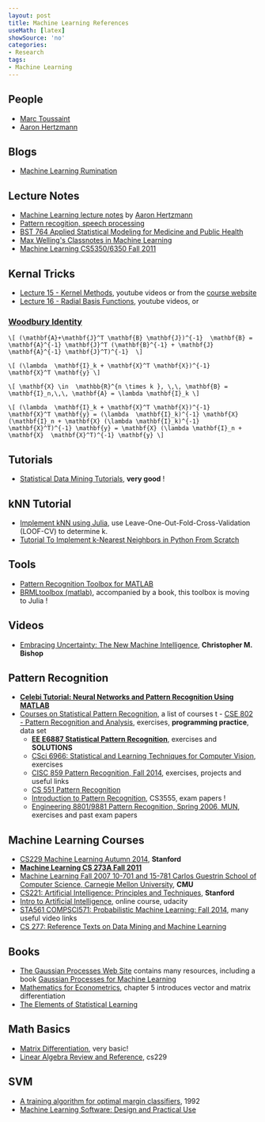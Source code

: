 ```yaml
---
layout: post
title: Machine Learning References
useMath: [latex]
showSource: 'no'
categories:
- Research
tags:
- Machine Learning
---
```


## People
 - [Marc Toussaint][29]
 - [Aaron Hertzmann][27]

## Blogs
 - [Machine Learning Rumination][31]

## Lecture Notes
 - [Machine Learning lecture notes][26] by [Aaron Hertzmann][27]
 - [Pattern recogition, speech processing][30]
 - [BST 764 Applied Statistical Modeling for Medicine and Public Health][36]
 - [Max Welling's Classnotes in Machine Learning][37]
 - [Machine Learning CS5350/6350 Fall 2011][39]

## Kernal Tricks
 - [Lecture 15 - Kernel Methods][33], youtube videos or from the [course website][35]
 - [Lecture 16 - Radial Basis Functions][34], youtube videos, or 

### [Woodbury Identity][32]
`\[
(\mathbf{A}+\mathbf{J}^T \mathbf{B} \mathbf{J})^{-1} 
\mathbf{B} = \mathbf{A}^{-1} \mathbf{J}^T
(\mathbf{B}^{-1} + \mathbf{J} \mathbf{A}^{-1} \mathbf{J}^T)^{-1} 
\]`

`\[
 (\lambda  \mathbf{I}_k + \mathbf{X}^T \mathbf{X})^{-1} 
 \mathbf{X}^T \mathbf{y}
\]`


`\[
\mathbf{X} \in  \mathbb{R}^{n \times k }, \,\,
\mathbf{B} = \mathbf{I}_n,\,\,
\mathbf{A} = \lambda \mathbf{I}_k
\]`

`\[
 (\lambda  \mathbf{I}_k + \mathbf{X}^T \mathbf{X})^{-1} 
 \mathbf{X}^T \mathbf{y} =
 (\lambda  \mathbf{I}_k)^{-1} \mathbf{X}
 (\mathbf{I}_n + \mathbf{X} (\lambda \mathbf{I}_k)^{-1} \mathbf{X}^T)^{-1}
 \mathbf{y} = \mathbf{X}
 (\lambda \mathbf{I}_n + \mathbf{X}  \mathbf{X}^T)^{-1}
 \mathbf{y}
\]`



## Tutorials
 - [Statistical Data Mining Tutorials][6], **very good** !

## kNN Tutorial
 - [Implement kNN using Julia][41], use Leave-One-Out-Fold-Cross-Validation (LOOF-CV) to determine k.
 - [Tutorial To Implement k-Nearest Neighbors in Python From Scratch][42]

## Tools
 - [Pattern Recognition Toolbox for MATLAB][20]
 - [BRMLtoolbox (matlab)][22], accompanied by a book, this toolbox is moving to Julia !

## Videos
 - [Embracing Uncertainty: The New Machine Intelligence][21], **Christopher M. Bishop**

## Pattern Recognition
 - [**Celebi Tutorial: Neural Networks and Pattern Recognition Using MATLAB**][24]
 - [Courses on Statistical Pattern Recognition][11], a list of courses
t      - [CSE 802 - Pattern Recognition and Analysis][16], exercises, **programming practice**, data set
     - [**EE E6887 Statistical Pattern Recognition**][14], exercises and **SOLUTIONS**
     - [CSci 6966: Statistical and Learning Techniques for Computer Vision][18], exercises
     - [CISC 859 Pattern Recognition, Fall 2014][15], exercises, projects and useful links
     - [CS 551 Pattern Recognition][12]
     - [Introduction to Pattern Recognition][13], CS3555, exam papers !
     - [Engineering 8801/9881 Pattern Recognition, Spring 2006, MUN][17], exercises and past exam papers

## Machine Learning Courses
 - [CS229  Machine Learning  Autumn 2014][7], **Stanford**
 - [**Machine Learning CS 273A Fall 2011**][38]
 - [Machine Learning Fall 2007 10-701 and 15-781 Carlos Guestrin School of Computer Science, Carnegie Mellon University][8], **CMU**
 - [CS221: Artificial Intelligence: Principles and Techniques][9], **Stanford**
 - [Intro to Artificial Intelligence][10], online course, udacity
 - [STA561 COMPSCI571: Probabilistic Machine Learning: Fall 2014][19], many useful video links
 - [CS 277: Reference Texts on Data Mining and Machine Learning][23]

## Books
 - [The Gaussian Processes Web Site][1] contains many resources, including a book [Gaussian Processes for Machine Learning][2]
 - [Mathematics for Econometrics][4], chapter 5 introduces vector and matrix differentiation
 - [The Elements of Statistical Learning][5]

## Math Basics
 - [Matrix Differentiation][3], very basic!
 - [Linear Algebra Review and Reference][28], cs229
 


## SVM
 - [A training algorithm for optimal margin classifiers][25], 1992
 - [Machine Learning Software: Design and Practical Use][40]








[42]: http://machinelearningmastery.com/tutorial-to-implement-k-nearest-neighbors-in-python-from-scratch/
[41]: https://www.kaggle.com/c/street-view-getting-started-with-julia/details/knn-tutorial
[40]: http://www.csie.ntu.edu.tw/~cjlin/talks/mlss_kyoto.pdf
[39]: http://www.cs.utah.edu/~piyush/teaching/cs5350.html
[38]: http://www.ics.uci.edu/~welling/teaching/ICS273Afall11/ICS273Afall11.html
[37]: http://www.ics.uci.edu/~welling/classnotes/classnotes.html
[36]: http://web.as.uky.edu/statistics/users/pbreheny/764-F11/notes.html
[35]: http://work.caltech.edu/lectures.html
[34]: https://www.youtube.com/watch?v=O8CfrnOPtLc
[33]: https://www.youtube.com/watch?v=XUj5JbQihlU&t=25m53s
[32]: https://ipvs.informatik.uni-stuttgart.de/mlr/marc/notes/gaussians.pdf
[31]: https://statinfer.wordpress.com/
[30]: http://psi.cse.tamu.edu/teaching/lecture_notes/
[29]: https://ipvs.informatik.uni-stuttgart.de/mlr/marc/
[28]: http://cs229.stanford.edu/section/cs229-linalg.pdf
[27]: http://www.dgp.toronto.edu/~hertzman/index.html
[26]: http://www.dgp.toronto.edu/~hertzman/411notes.pdf
[25]: http://w.svms.org/training/BOGV92.pdf
[24]: https://www.byclb.com/TR/Tutorials/neural_networks/
[23]: http://www.ics.uci.edu/~smyth/courses/cs277/data_mining_texts.xhtml
[22]: http://web4.cs.ucl.ac.uk/staff/D.Barber/pmwiki/pmwiki.php?n=Brml.Software
[21]: http://scpro.streamuk.com/uk/player/Default.aspx?wid=7739
[20]: https://github.com/covartech/PRT
[19]: https://stat.duke.edu/~sayan/561/
[18]: http://www.cs.rpi.edu/~stewart/sltcv/
[17]: http://www.engr.mun.ca/~charlesr/9881/index.html
[16]: http://www.cse.msu.edu/~rossarun/courses/sp15/cse802/index.html#details
[15]: http://research.cs.queensu.ca/~blostein/859.html
[14]: http://www.ee.columbia.edu/~sfchang/course/spr/
[13]: http://www.cedar.buffalo.edu/~srihari/CSE555/
[12]: http://www.cs.bilkent.edu.tr/~saksoy/courses/cs551/index.html
[11]: http://homepages.inf.ed.ac.uk/rbf/IAPR/researchers/PPRPAGES/pprcourses.htm
[10]: https://www.udacity.com/course/progress#!/c-cs271
[9]: http://web.stanford.edu/class/cs221/
[8]: http://www.cs.cmu.edu/~guestrin/Class/10701/schedule.html
[1]: http://www.gaussianprocess.org/
[2]: http://www.gaussianprocess.org/gpml/chapters/RW.pdf
[3]: http://www.atmos.washington.edu/~dennis/MatrixCalculus.pdf
[4]: http://pan.baidu.com/wap/shareview?&shareid=3544987238&uk=136268530&dir=%2F%E6%95%B0%E7%90%86%E7%BB%8F%E6%B5%8E%E5%AD%A6%E4%B8%8E%E8%AE%A1%E9%87%8F%E7%BB%8F%E6%B5%8E%E5%AD%A6&page=1&num=20&fsid=4014951445&third=0
[5]: http://statweb.stanford.edu/~tibs/ElemStatLearn/
[6]: http://www.autonlab.org/tutorials/
[7]: http://cs229.stanford.edu/